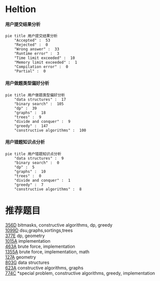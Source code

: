 # Heltion

<!-- tabs:start -->



#### **用户提交结果分析**

```mermaid
pie title 用户提交结果分析
    "Accepted" :  53
    "Rejected" :  0
    "Wrong answer" :  33
    "Runtime error" :  3
    "Time limit exceeded" :  10
    "Memory limit exceeded" :  1
    "Compilation error" :  0
    "Partial" :  0
```

#### **用户做题类型偏好分析**

```mermaid
pie title 用户做题类型偏好分析
    "data structures" :  17
    "binary search" :  105
    "dp" :  39
    "graphs" :  18
    "trees" :  9
    "divide and conquer" :  9
    "greedy" :  147
    "constructive algorithms" :  100
```
#### **用户错题知识点分析**

```mermaid
pie title 用户错题知识点分析
    "data structures" :  9
    "binary search" :  0
    "dp" :  5
    "graphs" :  10
    "trees" :  0
    "divide and conquer" :  1
    "greedy" :  7
    "constructive algorithms" :  8
```



<!-- tabs:end -->
# 推荐题目
[356D](https://codeforces.com/contest/356/problem/D)		bitmasks,
                        constructive algorithms,
                        dp,
                        greedy		  
[1099D](https://codeforces.com/contest/1099/problem/D)		dsu,graphs,sortings,trees		  
[377E](https://codeforces.com/contest/377/problem/E)		dp,
                        geometry		  
[1015A](https://codeforces.com/contest/1015/problem/A)		implementation		  
[463A](https://codeforces.com/contest/463/problem/A)		brute force,
                        implementation		  
[1355A](https://codeforces.com/contest/1355/problem/A)		brute force,
                        implementation,
                        math		  
[127A](https://codeforces.com/contest/127/problem/A)		geometry		  
[803G](https://codeforces.com/contest/803/problem/G)		data structures		  
[623A](https://codeforces.com/contest/623/problem/A)		constructive algorithms,
                        graphs		  
[774C](https://codeforces.com/contest/774/problem/C)		*special problem,
                        constructive algorithms,
                        greedy,
                        implementation		  
